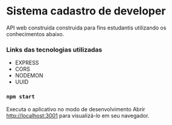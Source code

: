 # Sistema cadastro de developer

API web construida construida para fins estudantis utilizando os conhecimentos abaixo.

### Links das tecnologias utilizadas

- EXPRESS
- CORS
- NODEMON
- UUID

### `npm start`

Executa o aplicativo no modo de desenvolvimento
Abrir [http://localhost:3001](http://localhost:3001) para visualizá-lo em seu navegador.
